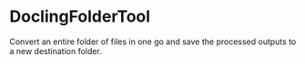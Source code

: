 # DoclingFolderTool
Convert an entire folder of files in one go and save the processed outputs to a new destination folder.
